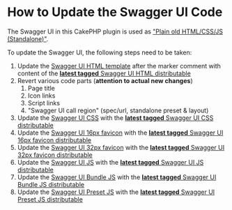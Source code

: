 # How to Update the Swagger UI Code

The Swagger UI in this CakePHP plugin is used as ["Plain old HTML/CSS/JS (Standalone)"](https://github.com/swagger-api/swagger-ui/blob/master/docs/usage/installation.md#plain-old-htmlcssjs-standalone).

To update the Swagger UI, the following steps need to be taken:

1. Update the [Swagger UI HTML template](../templates/SwaggerUi/index.php) after the marker comment with content of the [**latest tagged** Swagger UI HTML distributable](https://github.com/swagger-api/swagger-ui/edit/master/dist/index.html)
2. Revert various code parts (**attention to actual new changes**)
   1. Page title
   2. Icon links
   3. Script links
   4. "Swagger UI call region" (spec/url, standalone preset & layout)
3. Update the [Swagger UI CSS](../webroot/css/swagger-ui.css) with the [**latest tagged** Swagger UI CSS  distributable](https://github.com/swagger-api/swagger-ui/blob/master/dist/swagger-ui.css)
4. Update the [Swagger UI 16px favicon](../webroot/img/favicon-16x16.png) with the [**latest tagged** Swagger UI 16px favicon distributable](https://github.com/swagger-api/swagger-ui/blob/master/dist/favicon-16x16.png)
5. Update the [Swagger UI 32px favicon](../webroot/img/favicon-32x32.png) with the [**latest tagged** Swagger UI 32px favicon distributable](https://github.com/swagger-api/swagger-ui/blob/master/dist/favicon-32x32.png)
6. Update the [Swagger UI JS](../webroot/js/swagger-ui.js) with the [**latest tagged** Swagger UI JS  distributable](https://github.com/swagger-api/swagger-ui/blob/master/dist/swagger-ui.js)
7. Update the [Swagger UI Bundle JS](../webroot/js/swagger-ui-bundle.js) with the [**latest tagged** Swagger UI Bundle JS  distributable](https://github.com/swagger-api/swagger-ui/blob/master/dist/swagger-ui-bundle.js)
8. Update the [Swagger UI Preset JS](../webroot/js/swagger-ui-standalone-preset.js) with the [**latest tagged** Swagger UI Preset JS  distributable](https://github.com/swagger-api/swagger-ui/blob/master/dist/swagger-ui-standalone-preset.js)


